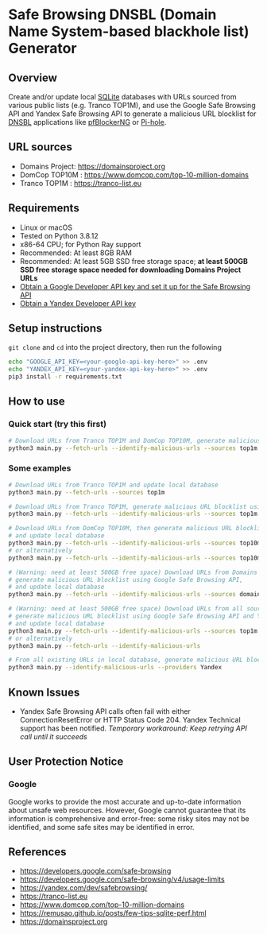 # Safe Browsing DNSBL (Domain Name System-based blackhole list) Generator

## Overview

Create and/or update local [SQLite](https://www.sqlite.org) databases with URLs sourced from 
various public lists (e.g. Tranco TOP1M), and use the Google Safe Browsing API and Yandex Safe Browsing API 
to generate a malicious URL blocklist for [DNSBL](https://en.wikipedia.org/wiki/Domain_Name_System-based_blackhole_list) 
applications like [pfBlockerNG](https://linuxincluded.com/block-ads-malvertising-on-pfsense-using-pfblockerng-dnsbl) 
or [Pi-hole](https://pi-hole.net).

## URL sources

- Domains Project: https://domainsproject.org
- DomCop TOP10M : https://www.domcop.com/top-10-million-domains
- Tranco TOP1M : https://tranco-list.eu

## Requirements

- Linux or macOS
- Tested on Python 3.8.12
- x86-64 CPU; for Python Ray support
- Recommended: At least 8GB RAM
- Recommended: At least 5GB SSD free storage space; **at least 500GB SSD free storage space needed for downloading Domains Project URLs**
- [Obtain a Google Developer API key and set it up for the Safe Browsing API](https://developers.google.com/safe-browsing/v4/get-started)
- [Obtain a Yandex Developer API key](https://yandex.com/dev/safebrowsing)

## Setup instructions

`git clone` and `cd` into the project directory, then run the following

```bash
echo "GOOGLE_API_KEY=<your-google-api-key-here>" >> .env
echo "YANDEX_API_KEY=<your-yandex-api-key-here>" >> .env
pip3 install -r requirements.txt
```

## How to use

### Quick start (try this first)
```bash
# Download URLs from Tranco TOP1M and DomCop TOP10M, generate malicious URL blocklist using Google Safe Browsing API, and update local database
python3 main.py --fetch-urls --identify-malicious-urls --sources top1m top10m --providers google
```

### Some examples

```bash
# Download URLs from Tranco TOP1M and update local database
python3 main.py --fetch-urls --sources top1m
```

```bash
# Download URLs from Tranco TOP1M, generate malicious URL blocklist using Google Safe Browsing API, and update local database
python3 main.py --fetch-urls --identify-malicious-urls --sources top1m --providers google
```

```bash
# Download URLs from DomCop TOP10M, then generate malicious URL blocklist using both Google Safe Browsing API and Yandex Safe Browsing API, 
# and update local database
python3 main.py --fetch-urls --identify-malicious-urls --sources top10m --providers google
# or alternatively
python3 main.py --fetch-urls --identify-malicious-urls --sources top10m
```

```bash
# (Warning: need at least 500GB free space) Download URLs from Domains Project (domainsproject.org), 
# generate malicious URL blocklist using Google Safe Browsing API,
# and update local database
python3 main.py --fetch-urls --identify-malicious-urls --sources domainsproject --providers google
```

```bash
# (Warning: need at least 500GB free space) Download URLs from all sources, 
# generate malicious URL blocklist using Google Safe Browsing API and Yandex Safe Browsing API,
# and update local database
python3 main.py --fetch-urls --identify-malicious-urls --sources top1m top10m domainsproject --providers google yandex
# or alternatively
python3 main.py --fetch-urls --identify-malicious-urls
```

```bash
# From all existing URLs in local database, generate malicious URL blocklist using Yandex Safe Browsing API
python3 main.py --identify-malicious-urls --providers Yandex
```

## Known Issues

- Yandex Safe Browsing API calls often fail with either ConnectionResetError or HTTP Status Code 204. Yandex Technical support has been notified. _Temporary workaround: Keep retrying API call until it succeeds_

## User Protection Notice

### Google

Google works to provide the most accurate and up-to-date information about unsafe web resources. However, Google cannot guarantee that its information is comprehensive and error-free: some risky sites may not be identified, and some safe sites may be identified in error.

## References

- https://developers.google.com/safe-browsing
- https://developers.google.com/safe-browsing/v4/usage-limits
- https://yandex.com/dev/safebrowsing/
- https://tranco-list.eu
- https://www.domcop.com/top-10-million-domains
- https://remusao.github.io/posts/few-tips-sqlite-perf.html
- https://domainsproject.org